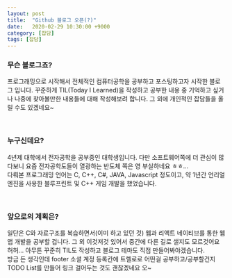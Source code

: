 ```yaml
---
layout: post
title:  "Github 블로그 오픈(?)"
date:   2020-02-29 10:30:00 +9000
category: [잡담]
tags: [잡담]
---
```

### 무슨 블로그죠?
프로그래밍으로 시작해서 전체적인 컴퓨터공학을 공부하고 포스팅하고자 시작한 블로그 입니다. 꾸준하게 TIL(Today I Learned)을 작성하고 공부한 내용 중 기억하고 싶거나 나중에 찾아볼만한 내용들에 대해 작성해보려 합니다. 그 외에 개인적인 잡담들을 올릴 수도 있겠네요~

<br>

### 누구신데요?
4년제 대학에서 전자공학을 공부중인 대학생입니다. 다만 소프트웨어쪽에 더 관심이 많다보니 요즘 전자공학도들이 열광하는 반도체 쪽은 영 부실하네요 ㅎㅎ...<br>
다뤄본 프로그래밍 언어는 C, C++, C#, JAVA, Javascript 정도이고, 약 1년간 언리얼 엔진을 사용한 블루프린트 및 C++ 게임 개발을 했었습니다.

<br>

### 앞으로의 계획은?
일단은 C와 자료구조를 복습하면서(이미 하고 있던 것) 웹과 리액트 네이티브를 통한 웹앱 개발을 공부할 겁니다. 그 외 이것저것 있어서 중간에 다른 길로 샐지도 모르것어요 허허... 아무튼 꾸준히 TIL도 작성하고 블로그 테마도 직접 만들어봐야겠습니다.<br>
방금 든 생각인데 footer 소셜 계정 등록칸에 트렐로로 어떤걸 공부하고/공부할건지 TODO List를 만들어 링크 걸어두는 것도 괜찮겠네요  오~
